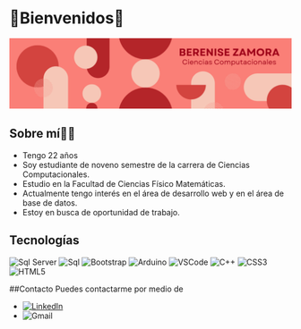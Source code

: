 # 💫Bienvenidos💫
![Portada Readme](portada.png)

## Sobre mí☝🏽
* Tengo 22 años
* Soy estudiante de noveno semestre de la carrera de Ciencias Computacionales.
* Estudio en la Facultad de Ciencias Físico Matemáticas.
* Actualmente tengo interés en el área de desarrollo web y en el área de base de datos.
* Estoy en busca de oportunidad de trabajo.

## Tecnologías
![Sql Server](https://img.shields.io/badge/Microsoft%20SQL%20Server-CC2927?style=for-the-badge&logo=microsoft%20sql%20server&logoColor=white)
![Sql](https://img.shields.io/badge/MySQL-005C84?style=for-the-badge&logo=mysql&logoColor=white)
![Bootstrap](https://img.shields.io/badge/Bootstrap-563D7C?style=for-the-badge&logo=bootstrap&logoColor=white)
![Arduino](https://img.shields.io/badge/Arduino_IDE-00979D?style=for-the-badge&logo=arduino&logoColor=white)
![VSCode](https://img.shields.io/badge/VSCode-0078D4?style=for-the-badge&logo=visual%20studio%20code&logoColor=white)
![C++](https://img.shields.io/badge/C%2B%2B-00599C?style=for-the-badge&logo=c%2B%2B&logoColor=white)
![CSS3](https://img.shields.io/badge/CSS3-1572B6?style=for-the-badge&logo=css3&logoColor=white)
![HTML5](https://img.shields.io/badge/HTML5-E34F26?style=for-the-badge&logo=html5&logoColor=white)

##Contacto
Puedes contactarme por medio de 
* [![LinkedIn](https://img.shields.io/badge/LinkedIn-0077B5?style=for-the-badge&logo=linkedin&logoColor=white)](https://www.linkedin.com/in/berenisezm/)
* ![Gmail](https://img.shields.io/badge/Gmail-D14836?style=for-the-badge&logo=gmail&logoColor=white)
